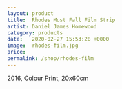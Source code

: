 ```yaml
---
layout: product
title:  Rhodes Must Fall Film Strip
artist: Daniel James Homewood
category: products
date:   2020-02-27 15:53:28 +0000
image:  rhodes-film.jpg
price:
permalink: /shop/rhodes-film
---
```

2016, Colour Print, 20x60cm
